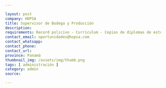 ```yaml
---

layout: post
company: HOPSA
title: Supervisor de Bodega y Producción
description: 
requirements: Record policivo - Curriculum - Copias de diplomas de estudios terminados - Cartas de referencias - Cédula
contact_email: oportunidades@hopsa.com
contact_whatsapp:
contact_phone:
contact_url:
province: Panamá
thumbnail_img: /assets/img/thumb.png
tags: [ administración ]
category: admin
source:

---
```

